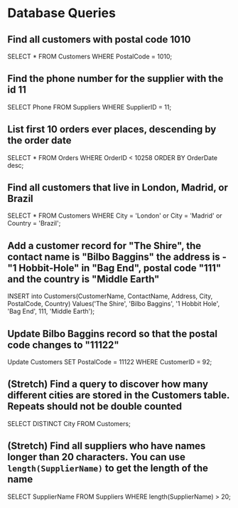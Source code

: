 # Database Queries

## Find all customers with postal code 1010
SELECT * FROM Customers
WHERE PostalCode = 1010;

## Find the phone number for the supplier with the id 11
SELECT Phone 
FROM Suppliers
WHERE SupplierID = 11;

## List first 10 orders ever places, descending by the order date
SELECT *
FROM Orders
WHERE OrderID < 10258
ORDER BY OrderDate desc;

## Find all customers that live in London, Madrid, or Brazil
SELECT * 
FROM Customers
WHERE City = 'London' or City = 'Madrid' or Country = 'Brazil';

## Add a customer record for "The Shire", the contact name is "Bilbo Baggins" the address is -"1 Hobbit-Hole" in "Bag End", postal code "111" and the country is "Middle Earth"
INSERT into Customers(CustomerName, ContactName, Address, City, PostalCode, Country)
Values('The Shire', 'Bilbo Baggins', '1 Hobbit Hole', 'Bag End', 111, 'Middle Earth');

## Update Bilbo Baggins record so that the postal code changes to "11122"
Update Customers
SET PostalCode = 11122
WHERE CustomerID = 92;


## (Stretch) Find a query to discover how many different cities are stored in the Customers table. Repeats should not be double counted
SELECT DISTINCT City
FROM Customers;

## (Stretch) Find all suppliers who have names longer than 20 characters. You can use `length(SupplierName)` to get the length of the name
SELECT SupplierName
FROM Suppliers
WHERE length(SupplierName) > 20;
